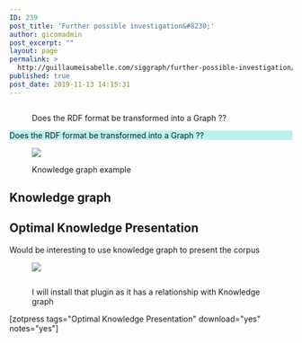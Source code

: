```yaml
---
ID: 239
post_title: 'Further possible investigation&#8230;'
author: gicomadmin
post_excerpt: ""
layout: page
permalink: >
  http://guillaumeisabelle.com/siggraph/further-possible-investigation/
published: true
post_date: 2019-11-13 14:15:31
---
```

<!-- wp:image {"id":263} --><figure class="wp-block-image">

<img src="http://guillaumeisabelle.com/siggraph/wp-content/uploads/sites/25/2019/11/image-30.png" alt="" class="wp-image-263" /><figcaption>Does the RDF format be transformed into a Graph ??</figcaption></figure> <!-- /wp:image -->

<!-- wp:paragraph {"customBackgroundColor":"#bbf3ee"} -->

<p style="background-color:#bbf3ee" class="has-background">
  Does the RDF format be transformed into a Graph ??
</p>

<!-- /wp:paragraph -->

<!-- wp:image --><figure class="wp-block-image">

![][1]<figcaption>Knowledge graph example  
</figcaption></figure> <!-- /wp:image -->

<!-- wp:heading -->

## Knowledge graph

<!-- /wp:heading -->

<!-- wp:heading -->

## Optimal Knowledge Presentation

<!-- /wp:heading -->

<!-- wp:paragraph -->

Would be interesting to use knowledge graph to present the corpus

<!-- /wp:paragraph -->

<!-- wp:image --><figure class="wp-block-image">

![][2]</figure> <!-- /wp:image -->

<!-- wp:image {"id":242} --><figure class="wp-block-image">

<img src="http://guillaumeisabelle.com/siggraph/wp-content/uploads/sites/25/2019/11/image-29.png" alt="" class="wp-image-242" /><figcaption>I will install that plugin as it has a relationship with Knowledge graph</figcaption></figure> <!-- /wp:image -->

<!-- wp:shortcode --> [zotpress tags="Optimal Knowledge Presentation" download="yes" notes="yes"] 

<!-- /wp:shortcode -->

 [1]: https://upload.wikimedia.org/wikipedia/commons/7/70/Schema_DBpedia_2010.png
 [2]: https://ps.w.org/schema-and-structured-data-for-wp/assets/screenshot-3.png?rev=2102249